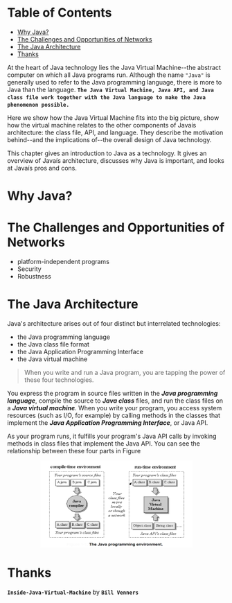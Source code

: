 
Table of Contents
=================

   * [Why Java?](#why-java)
   * [The Challenges and Opportunities of Networks](#the-challenges-and-opportunities-of-networks)
   * [The Java Architecture](#the-java-architecture)
   * [Thanks](#thanks)


At the heart of Java technology lies the Java Virtual Machine--the abstract computer on which all Java programs run. Although the name ``"Java"`` is generally used to refer to the Java programming language,
there is more to Java than the language. **`The Java Virtual Machine, Java API, and Java class file work together with the Java language to make the Java phenomenon possible.`**


Here we show how the Java Virtual Machine fits into the big picture, show how the virtual machine relates to the other components of Javaís architecture: the class file, API, and language. They describe the motivation behind--and the implications of--the overall design of Java technology.


This chapter gives an introduction to Java as a technology. It gives an overview of Javaís architecture, discusses why Java is important, and looks at Javaís pros and cons.

# Why Java?



# The Challenges and Opportunities of Networks
 - platform-independent programs
 - Security
 - Robustness

# The Java Architecture
Java's architecture arises out of four distinct but interrelated technologies:

* the Java programming language
* the Java class file format
* the Java Application Programming Interface
* the Java virtual machine


>When you write and run a Java program, you are tapping the power of these four technologies. 

You express the program in source files written in the _**Java programming language**_, compile the source to _**Java class**_ files, and run the class files on a _**Java virtual machine**_. When you write your program, you access system resources (such as I/O, for example) by calling methods in the classes that implement the _**Java Application Programming Interface**_, or Java API. 

As your program runs, it fulfills your program's Java API calls by invoking methods in class files that implement the Java API. You can see the relationship between these four parts in Figure 

<p align="center">
  <img width="350" height="200" src="/Java/ResourcesFiles/Pictures/The_Java_programming_env.jpg?raw=true" alt="The Java programming environment">
</p>


# Thanks
**`Inside-Java-Virtual-Machine`** by **`Bill Venners`**